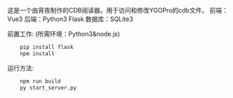 这是一个由宵夜制作的CDB阅读器。用于访问和修改YGOPro的cdb文件。
前端：Vue3
后端：Python3 Flask
数据库：SQLite3

前置工作: (所需环境：Python3&node.js)
```bash
    pip install flask
    npm install
```

运行方法:
```bash
    npm run build
    py start_server.py
```
